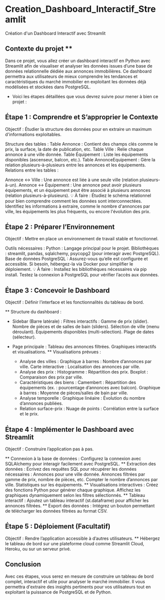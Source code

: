 # Creation_Dashboard_Interactif_Streamlit
Création d'un Dashboard Interactif avec Streamlit

## Contexte du projet **
  Dans ce projet, vous allez créer un dashboard interactif en Python avec Streamlit afin de visualiser et analyser les données issues d’une base de données relationnelle dédiée aux annonces immobilières. Ce dashboard permettra aux utilisateurs de       mieux comprendre les tendances et caractéristiques du marché immobilier en exploitant les données déjà modélisées et stockées dans PostgreSQL.

* Voici les étapes détaillées que vous devrez suivre pour mener à bien ce projet :

## Étape 1 : Comprendre et S’approprier le Contexte
Objectif : Étudier la structure des données pour en extraire un maximum d'informations exploitables.

Structure des tables :
Table Annonce : Contient des champs clés comme le prix, la surface, la date de publication, etc.
Table Ville : Relie chaque annonce à une ville donnée.
Table Équipement : Liste les équipements disponibles (ascenseur, balcon, etc.).
Table AnnonceEquipement : Gère la relation plusieurs-à-plusieurs entre les annonces et les équipements.
Relations entre les tables :

Annonce ↔ Ville : Une annonce est liée à une seule ville (relation plusieurs-à-un).
Annonce ↔ Équipement : Une annonce peut avoir plusieurs équipements, et un équipement peut être associé à plusieurs annonces (relation plusieurs-à-plusieurs).
💡 À faire :
Étudiez le schéma relationnel pour bien comprendre comment les données sont interconnectées.
Identifiez les informations à extraire, comme le nombre d'annonces par ville, les équipements les plus fréquents, ou encore l'évolution des prix.

## Étape 2 : Préparer l’Environnement
Objectif : Mettre en place un environnement de travail stable et fonctionnel.

Outils nécessaires :
Python : Langage principal pour le projet.
Bibliothèques : streamlit, pandas, sqlalchemy, psycopg2 (pour interagir avec PostgreSQL).
Base de données PostgreSQL :
Assurez-vous qu’elle est configurée et accessible.
Si besoin, hébergez-la via Docker pour simplifier le déploiement.
💡 À faire :
Installez les bibliothèques nécessaires via pip install.
Testez la connexion à PostgreSQL pour vérifier l’accès aux données.

## Étape 3 : Concevoir le Dashboard
Objectif : Définir l’interface et les fonctionnalités du tableau de bord.

** Structure du dashboard :

  * Sidebar (Barre latérale) :
    Filtres interactifs :
      Gamme de prix (slider).
      Nombre de pièces et de salles de bain (sliders).
      Sélection de ville (menu déroulant).
      Équipements disponibles (multi-sélection).
      Plage de dates (sélecteur).
  * Page principale :
      Tableau des annonces filtrées.
      Graphiques interactifs et visualisations.
** Visualisations prévues :

    * Analyse des villes :
        Graphique à barres : Nombre d’annonces par ville.
        Carte interactive : Localisation des annonces par ville.
    * Analyse des prix :
        Histogramme : Répartition des prix.
        Boxplot : Comparaison des prix par ville.
    * Caractéristiques des biens :
        Camembert : Répartition des équipements (ex. : pourcentage d’annonces avec balcon).
        Graphique à barres : Moyenne de pièces/salles de bain par ville.
    * Analyse temporelle :
        Graphique linéaire : Évolution du nombre d’annonces publiées.
    * Relation surface-prix :
        Nuage de points : Corrélation entre la surface et le prix.

## Étape 4 : Implémenter le Dashboard avec Streamlit
Objectif : Construire l’application pas à pas.

  ** Connexion à la base de données :
        Configurez la connexion avec SQLAlchemy pour interagir facilement avec PostgreSQL.
  ** Extraction des données :
        Écrivez des requêtes SQL pour récupérer les données nécessaires :
        Annonces pour une ville donnée.
        Annonces filtrées par gamme de prix, nombre de pièces, etc.
        Compter le nombre d’annonces par ville.
        Statistiques sur les équipements.
  ** Visualisations interactives :
        Créez des fonctions Python pour générer chaque graphique.
        Affichez les graphiques dynamiquement selon les filtres sélectionnés.
  ** Tableau interactif :
        Ajoutez un tableau interactif (st.dataframe) pour afficher les annonces filtrées.
  ** Export des données :
        Intégrez un bouton permettant de télécharger les données filtrées au format CSV.


## Étape 5 : Déploiement (Facultatif)
Objectif : Rendre l’application accessible à d’autres utilisateurs.
    ** Hébergez le tableau de bord sur une plateforme cloud comme Streamlit Cloud, Heroku, ou sur un serveur privé.

## Conclusion
Avec ces étapes, vous serez en mesure de construire un tableau de bord complet, interactif et utile pour analyser le marché immobilier. Il vous permettra d'extraire des insights pertinents pour vos utilisateurs tout en exploitant la puissance de PostgreSQL et de Python.
